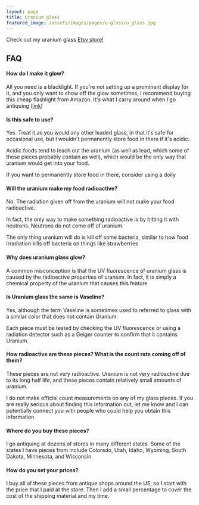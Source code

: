 ```yaml
---
layout: page
title: Uranium glass
featured_image: /assets/images/pages/u-glass/u_glass.jpg
---
```


Check out my uranium glass
[Etsy store!](https://www.etsy.com/shop/NuclearKatie?ref=seller-platform-mcnav)

## FAQ

#### How do I make it glow?
All you need is a blacklight. If you're not setting up a prominent display for it, and you only want to show off the glow sometimes, I recommend buying this cheap flashlight from Amazon. It's what I carry around when I go antiquing ([link](https://smile.amazon.com/gp/product/B06XF3V8DH/ref=oh_aui_detailpage_o07_s00?ie=UTF8&psc=1))

#### Is this safe to use?
Yes. Treat it as you would any other leaded glass, in that it's safe for occasional use, but I wouldn't permanently store food in there if it's acidic.

Acidic foods tend to leach out the uranium (as well as lead, which some of these pieces probably contain as well), which would be the only way that uranium would get into your food.

If you want to permanently store food in there, consider using a doily

#### Will the uranium make my food radioactive?
No. The radiation given off from the uranium will not make your food radioactive.

In fact, the only way to make something radioactive is by hitting it with neutrons. Neutrons do not come off of uranium.

The only thing uranium will do is kill off some bacteria, similar to how food irradiation kills off bacteria on things like strawberries

#### Why does uranium glass glow?
A common misconception is that the UV fluorescence of uranium glass is caused by the radioactive properties of uranium. In fact, it is simply a chemical property of the uranium that causes this feature

#### Is Uranium glass the same is Vaseline?
Yes, although the term Vaseline is sometimes used to referred to glass with a similar color that does not contain Uranium.

Each piece must be tested by checking the UV fluorescence or using a radiation detector such as a Geiger counter to confirm that it contains Uranium.

#### How radioactive are these pieces? What is the count rate coming off of them?
These pieces are not very radioactive. Uranium is not very radioactive due to its long half life, and these pieces contain relatively small amounts of uranium.

I do not make official count measurements on any of my glass pieces. If you are really serious about finding this information out, let me know and I can potentially connect you with people who could help you obtain this information

#### Where do you buy these pieces?
I go antiquing at dozens of stores in many different states. Some of the states I have pieces from include Colorado, Utah, Idaho, Wyoming, South Dakota, Minnesota, and Wisconsin

#### How do you set your prices?
I buy all of these pieces from antique shops around the US, so I start with the price that I paid at the store. Then I add a small percentage to cover the cost of the shipping material and my time.
